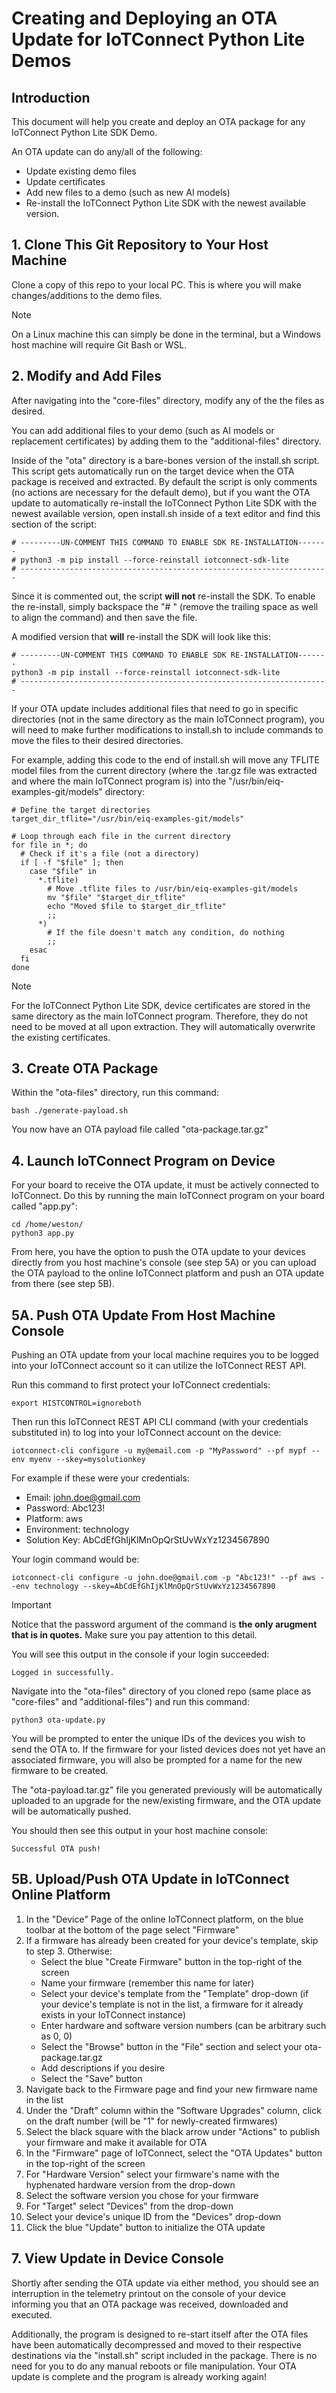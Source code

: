 # Creating and Deploying an OTA Update for IoTConnect Python Lite Demos

## Introduction
This document will help you create and deploy an OTA package for any IoTConnect Python Lite SDK Demo.

An OTA update can do any/all of the following:
* Update existing demo files
* Update certificates
* Add new files to a demo (such as new AI models)
* Re-install the IoTConnect Python Lite SDK with the newest available version.

## 1. Clone This Git Repository to Your Host Machine
Clone a copy of this repo to your local PC. This is where you will make changes/additions to the demo files.
>[!NOTE]
>On a Linux machine this can simply be done in the terminal, but a Windows host machine will require Git Bash or WSL.

## 2. Modify and Add Files
After navigating into the "core-files" directory, modify any of the the files as desired. 

You can add additional files to your demo (such as AI models or replacement certificates) by adding them to the "additional-files" directory.

Inside of the "ota" directory is a bare-bones version of the install.sh script. This script gets automatically run on the target device when the OTA package is received and extracted. 
By default the script is only comments (no actions are necessary for the default demo), but if you want the OTA update to automatically re-install the IoTConnect Python Lite SDK with the newest available version, open install.sh inside of a text editor and find this section of the script:

```
# ---------UN-COMMENT THIS COMMAND TO ENABLE SDK RE-INSTALLATION-------
# python3 -m pip install --force-reinstall iotconnect-sdk-lite
# ---------------------------------------------------------------------
```
Since it is commented out, the script **will not** re-install the SDK. To enable the re-install, simply backspace the "# " (remove the trailing space as well to align the command) and then save the file.

A modified version that **will** re-install the SDK will look like this:
```
# ---------UN-COMMENT THIS COMMAND TO ENABLE SDK RE-INSTALLATION-------
python3 -m pip install --force-reinstall iotconnect-sdk-lite
# ---------------------------------------------------------------------
```

If your OTA update includes additional files that need to go in specific directories (not in the same directory as the main IoTConnect program), you will need to make further modifications to install.sh to include commands to move the files to their desired directories.

For example, adding this code to the end of install.sh will move any TFLITE model files from the current directory (where the .tar.gz file was extracted and where the main IoTConnect program is) into the "/usr/bin/eiq-examples-git/models" directory:
```
# Define the target directories
target_dir_tflite="/usr/bin/eiq-examples-git/models"

# Loop through each file in the current directory
for file in *; do
  # Check if it's a file (not a directory)
  if [ -f "$file" ]; then
    case "$file" in
      *.tflite)
        # Move .tflite files to /usr/bin/eiq-examples-git/models
        mv "$file" "$target_dir_tflite"
        echo "Moved $file to $target_dir_tflite"
        ;;
      *)
        # If the file doesn't match any condition, do nothing
        ;;
    esac
  fi
done
```
>[!NOTE]
>For the IoTConnect Python Lite SDK, device certificates are stored in the same directory as the main IoTConnect program. Therefore, they do not need to be moved at all upon extraction. They will automatically overwrite the existing certificates.

## 3. Create OTA Package
Within the "ota-files" directory, run this command:
```
bash ./generate-payload.sh
```
You now have an OTA payload file called "ota-package.tar.gz"

## 4. Launch IoTConnect Program on Device
For your board to receive the OTA update, it must be actively connected to IoTConnect. Do this by running the main IoTConnect program on your board called "app.py":

```
cd /home/weston/
python3 app.py
```

From here, you have the option to push the OTA update to your devices directly from you host machine's console (see step 5A) or you can upload the OTA payload to the online IoTConnect platform and push an OTA update from there (see step 5B).

## 5A. Push OTA Update From Host Machine Console
Pushing an OTA update from your local machine requires you to be logged into your IoTConnect account so it can utilize the IoTConnect REST API.

Run this command to first protect your IoTConnect credentials:
```
export HISTCONTROL=ignoreboth
```
Then run this IoTConnect REST API CLI command (with your credentials substituted in) to log into your IoTConnect account on the device:
```
iotconnect-cli configure -u my@email.com -p "MyPassword" --pf mypf --env myenv --skey=mysolutionkey
```
For example if these were your credentials:
* Email: john.doe@gmail.com
* Password: Abc123!
* Platform: aws
* Environment: technology
* Solution Key: AbCdEfGhIjKlMnOpQrStUvWxYz1234567890
     
Your login command would be:
```
iotconnect-cli configure -u john.doe@gmail.com -p "Abc123!" --pf aws --env technology --skey=AbCdEfGhIjKlMnOpQrStUvWxYz1234567890
```
>[!IMPORTANT]
>Notice that the password argument of the command is **the only arugment that is in quotes.** Make sure you pay attention to this detail. 

You will see this output in the console if your login succeeded:
```
Logged in successfully.
```

Navigate into the "ota-files" directory of you cloned repo (same place as "core-files" and "additional-files") and run this command:
```
python3 ota-update.py
```
You will be prompted to enter the unique IDs of the devices you wish to send the OTA to. If the firmware for your listed devices does not yet have an associated firmware, you will also be prompted for a name for the new firmware to be created.

The "ota-payload.tar.gz" file you generated previously will be automatically uploaded to an upgrade for the new/existing firmware, and the OTA update will be automatically pushed.

You should then see this output in your host machine console:
```
Successful OTA push!
```

## 5B. Upload/Push OTA Update in IoTConnect Online Platform
1) In the "Device" Page of the online IoTConnect platform, on the blue toolbar at the bottom of the page select "Firmware"
2) If a firmware has already been created for your device's template, skip to step 3. Otherwise:
   * Select the blue "Create Firmware" button in the top-right of the screen
   * Name your firmware (remember this name for later)
   * Select your device's template from the "Template" drop-down (if your device's template is not in the list, a firmware for it already exists in your IoTConnect instance)
   * Enter hardware and software version numbers (can be arbitrary such as 0, 0)
   * Select the "Browse" button in the "File" section and select your ota-package.tar.gz
   * Add descriptions if you desire
   * Select the "Save" button
3) Navigate back to the Firmware page and find your new firmware name in the list
4) Under the "Draft" column within the "Software Upgrades" column, click on the draft number (will be "1" for newly-created firmwares)
5) Select the black square with the black arrow under "Actions" to publish your firmware and make it available for OTA
6) In the "Firmware" page of IoTConnect, select the "OTA Updates" button in the top-right of the screen
7) For "Hardware Version" select your firmware's name with the hyphenated hardware version from the drop-down
8) Select the software version you chose for your firmware
9) For "Target" select "Devices" from the drop-down
10) Select your device's unique ID from the "Devices" drop-down
11) Click the blue "Update" button to initialize the OTA update

## 7. View Update in Device Console
Shortly after sending the OTA update via either method, you should see an interruption in the telemetry printout on the console of your device informing you that an OTA package was received, downloaded and executed. 

Additionally, the program is designed to re-start itself after the OTA files have been automatically decompressed and moved to their respective destinations via the "install.sh" script included in the package. There is no need for you to do any manual reboots or file manipulation. Your OTA update is complete and the program is already working again!
